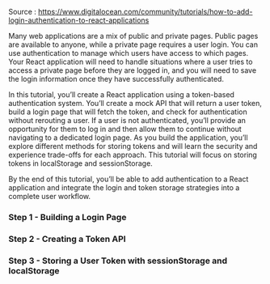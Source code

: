 Source : https://www.digitalocean.com/community/tutorials/how-to-add-login-authentication-to-react-applications

Many web applications are a mix of public and private pages. Public pages are available to anyone, while a private page requires a user login. You can use authentication to manage which users have access to which pages. Your React application will need to handle situations where a user tries to access a private page before they are logged in, and you will need to save the login information once they have successfully authenticated.

In this tutorial, you’ll create a React application using a token-based authentication system. You’ll create a mock API that will return a user token, build a login page that will fetch the token, and check for authentication without rerouting a user. If a user is not authenticated, you’ll provide an opportunity for them to log in and then allow them to continue without navigating to a dedicated login page. As you build the application, you’ll explore different methods for storing tokens and will learn the security and experience trade-offs for each approach. This tutorial will focus on storing tokens in localStorage and sessionStorage.

By the end of this tutorial, you’ll be able to add authentication to a React application and integrate the login and token storage strategies into a complete user workflow.

### Step 1 - Building a Login Page
### Step 2 - Creating a Token API
### Step 3 - Storing a User Token with sessionStorage and localStorage